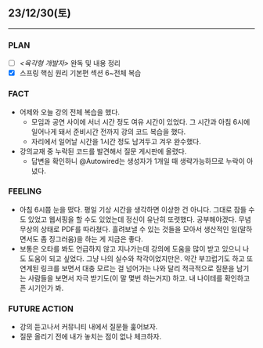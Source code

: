 ##  23/12/30(토)
***
### PLAN
* [ ] *<육각형 개발자>* 완독 및 내용 정리
* [X] 스프링 핵심 원리 기본편 섹션 6~전체 복습 
### FACT
* 어제와 오늘 강의 전체 복습을 했다.
  * 모임과 공연 사이에 서너 시간 정도 여유 시간이 있었다. 그 시간과 아침 6시에 일어나게 돼서 준비시간 전까지 강의 코드 복습을 했다. 
  * 자리에서 일어날 시간을 1시간 정도 남겨두고 겨우 완수했다.
* 강의교재 중 누락된 코드를 발견해서 질문 게시판에 올렸다. 
  * 답변을 확인하니 @Autowired는 생성자가 1개일 때 생략가능하므로 누락이 아녔다. 
### FEELING
* 아침 6시쯤 눈을 떴다. 평일 기상 시간을 생각하면 이상한 건 아니다. 그대로 잠들 수도 있었고 웹서핑을 할 수도 있었는데 정신이 유난히 또렷했다. 공부해야겠다. 무념무상의 상태로 PDF를 따라쳤다. 흘려보낼 수 있는 것들을 모아서 생산적인 일(말하면서도 좀 징그러움)을 하는 게 지금은 좋다.
* 보통은 오타를 봐도 언급하지 않고 지나가는데 강의에 도움을 많이 받고 있으니 나도 도움이 되고 싶었다. 그냥 나의 실수와 착각이었지만은. 약간 부끄럽기도 하고 또 연계된 링크를 보면서 대충 모르는 걸 넘어가는 나와 달리 적극적으로 질문을 남기는 사람들을 보면서 자극 받기도(이 말 몇번 하는거지) 하고. 내 나이테를 확인하고픈 시기인가 봐. 
### FUTURE ACTION
* 강의 듣고나서 커뮤니티 내에서 질문들 훑어보자.
* 질문 올리기 전에 내가 놓치는 점이 없나 체크하자.